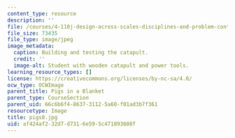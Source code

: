 ```yaml
---
content_type: resource
description: ''
file: /courses/4-110j-design-across-scales-disciplines-and-problem-contexts-spring-2013/af424af232d7d7316e595c471893608f_pigs8.jpg
file_size: 73435
file_type: image/jpeg
image_metadata:
  caption: Building and testing the catapult.
  credit: ''
  image-alt: Student with wooden catapult and power tools.
learning_resource_types: []
license: https://creativecommons.org/licenses/by-nc-sa/4.0/
ocw_type: OCWImage
parent_title: Pigs in a Blanket
parent_type: CourseSection
parent_uid: 66c6b6f4-8637-3112-5a60-f01ad3b7f361
resourcetype: Image
title: pigs8.jpg
uid: af424af2-32d7-d731-6e59-5c471893608f
---
```

